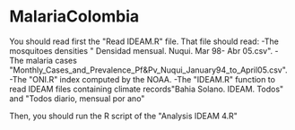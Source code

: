 # MalariaColombia

You should read first the "Read IDEAM.R" file. That file should read:
    -The mosquitoes densities " Densidad mensual. Nuqui. Mar 98- Abr 05.csv".
    -The malaria cases "Monthly_Cases_and_Prevalence_Pf&Pv_Nuqui_January94_to_April05.csv".
    -The "ONI.R" index computed by the NOAA.
    -The "IDEAM.R" function to read IDEAM files containing climate records"Bahia Solano. IDEAM. Todos" and "Todos diario, mensual por ano"
    
 Then, you should run the R script of the "Analysis IDEAM 4.R"
  
